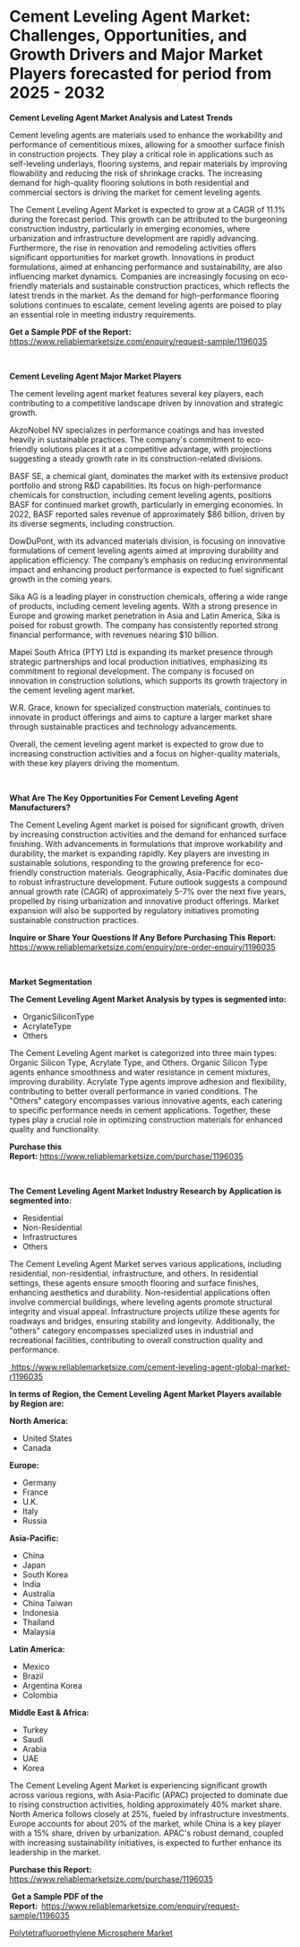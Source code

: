 <p><h1>Cement Leveling Agent Market: Challenges, Opportunities, and Growth Drivers and Major Market Players forecasted for period from 2025 - 2032</h1></p><p><strong>Cement Leveling Agent Market Analysis and Latest Trends</strong></p>
<p><p>Cement leveling agents are materials used to enhance the workability and performance of cementitious mixes, allowing for a smoother surface finish in construction projects. They play a critical role in applications such as self-leveling underlays, flooring systems, and repair materials by improving flowability and reducing the risk of shrinkage cracks. The increasing demand for high-quality flooring solutions in both residential and commercial sectors is driving the market for cement leveling agents.</p><p>The Cement Leveling Agent Market is expected to grow at a CAGR of 11.1% during the forecast period. This growth can be attributed to the burgeoning construction industry, particularly in emerging economies, where urbanization and infrastructure development are rapidly advancing. Furthermore, the rise in renovation and remodeling activities offers significant opportunities for market growth. Innovations in product formulations, aimed at enhancing performance and sustainability, are also influencing market dynamics. Companies are increasingly focusing on eco-friendly materials and sustainable construction practices, which reflects the latest trends in the market. As the demand for high-performance flooring solutions continues to escalate, cement leveling agents are poised to play an essential role in meeting industry requirements.</p></p>
<p><strong>Get a Sample PDF of the Report:&nbsp;</strong> <a href="https://www.reliablemarketsize.com/enquiry/request-sample/1196035?utm_campaign=3528&utm_medium=2&utm_source=Github&utm_content=ia&utm_term=22032025&utm_id=cement-leveling-agent">https://www.reliablemarketsize.com/enquiry/request-sample/1196035</a></p>
<p>&nbsp;</p>
<p><strong>Cement Leveling Agent Major Market Players</strong></p>
<p><p>The cement leveling agent market features several key players, each contributing to a competitive landscape driven by innovation and strategic growth. </p><p>AkzoNobel NV specializes in performance coatings and has invested heavily in sustainable practices. The company's commitment to eco-friendly solutions places it at a competitive advantage, with projections suggesting a steady growth rate in its construction-related divisions.</p><p>BASF SE, a chemical giant, dominates the market with its extensive product portfolio and strong R&D capabilities. Its focus on high-performance chemicals for construction, including cement leveling agents, positions BASF for continued market growth, particularly in emerging economies. In 2022, BASF reported sales revenue of approximately $86 billion, driven by its diverse segments, including construction.</p><p>DowDuPont, with its advanced materials division, is focusing on innovative formulations of cement leveling agents aimed at improving durability and application efficiency. The company’s emphasis on reducing environmental impact and enhancing product performance is expected to fuel significant growth in the coming years.</p><p>Sika AG is a leading player in construction chemicals, offering a wide range of products, including cement leveling agents. With a strong presence in Europe and growing market penetration in Asia and Latin America, Sika is poised for robust growth. The company has consistently reported strong financial performance, with revenues nearing $10 billion.</p><p>Mapei South Africa (PTY) Ltd is expanding its market presence through strategic partnerships and local production initiatives, emphasizing its commitment to regional development. The company is focused on innovation in construction solutions, which supports its growth trajectory in the cement leveling agent market.</p><p>W.R. Grace, known for specialized construction materials, continues to innovate in product offerings and aims to capture a larger market share through sustainable practices and technology advancements.</p><p>Overall, the cement leveling agent market is expected to grow due to increasing construction activities and a focus on higher-quality materials, with these key players driving the momentum.</p></p>
<p>&nbsp;</p>
<p><strong>What Are The Key Opportunities For Cement Leveling Agent Manufacturers?</strong></p>
<p><p>The Cement Leveling Agent market is poised for significant growth, driven by increasing construction activities and the demand for enhanced surface finishing. With advancements in formulations that improve workability and durability, the market is expanding rapidly. Key players are investing in sustainable solutions, responding to the growing preference for eco-friendly construction materials. Geographically, Asia-Pacific dominates due to robust infrastructure development. Future outlook suggests a compound annual growth rate (CAGR) of approximately 5-7% over the next five years, propelled by rising urbanization and innovative product offerings. Market expansion will also be supported by regulatory initiatives promoting sustainable construction practices.</p></p>
<p><strong>Inquire or Share Your Questions If Any Before Purchasing This Report:</strong> <a href="https://www.reliablemarketsize.com/enquiry/pre-order-enquiry/1196035?utm_campaign=3528&utm_medium=2&utm_source=Github&utm_content=ia&utm_term=22032025&utm_id=cement-leveling-agent">https://www.reliablemarketsize.com/enquiry/pre-order-enquiry/1196035</a></p>
<p>&nbsp;</p>
<p><strong>Market Segmentation</strong></p>
<p><strong>The Cement Leveling Agent Market Analysis by types is segmented into:</strong></p>
<p><ul><li>OrganicSiliconType</li><li>AcrylateType</li><li>Others</li></ul></p>
<p><p>The Cement Leveling Agent market is categorized into three main types: Organic Silicon Type, Acrylate Type, and Others. Organic Silicon Type agents enhance smoothness and water resistance in cement mixtures, improving durability. Acrylate Type agents improve adhesion and flexibility, contributing to better overall performance in varied conditions. The "Others" category encompasses various innovative agents, each catering to specific performance needs in cement applications. Together, these types play a crucial role in optimizing construction materials for enhanced quality and functionality.</p></p>
<p><strong>Purchase this Report:&nbsp;</strong><a href="https://www.reliablemarketsize.com/purchase/1196035?utm_campaign=3528&utm_medium=2&utm_source=Github&utm_content=ia&utm_term=22032025&utm_id=cement-leveling-agent">https://www.reliablemarketsize.com/purchase/1196035</a></p>
<p>&nbsp;</p>
<p><strong>The Cement Leveling Agent Market Industry Research by Application is segmented into:</strong></p>
<p><ul><li>Residential</li><li>Non-Residential</li><li>Infrastructures</li><li>Others</li></ul></p>
<p><p>The Cement Leveling Agent Market serves various applications, including residential, non-residential, infrastructure, and others. In residential settings, these agents ensure smooth flooring and surface finishes, enhancing aesthetics and durability. Non-residential applications often involve commercial buildings, where leveling agents promote structural integrity and visual appeal. Infrastructure projects utilize these agents for roadways and bridges, ensuring stability and longevity. Additionally, the "others" category encompasses specialized uses in industrial and recreational facilities, contributing to overall construction quality and performance.</p></p>
<p><a href="https://www.reliablemarketsize.com/cement-leveling-agent-global-market-r1196035?utm_campaign=3528&utm_medium=2&utm_source=Github&utm_content=ia&utm_term=22032025&utm_id=cement-leveling-agent">&nbsp;https://www.reliablemarketsize.com/cement-leveling-agent-global-market-r1196035</a></p>
<p><strong>In terms of Region, the Cement Leveling Agent Market Players available by Region are:</strong></p>
<p>
    <p> <strong> North America: </strong>
        <ul>
            <li>United States</li>
            <li>Canada</li>
        </ul>
        </p> 
    <p> <strong> Europe: </strong>
        <ul>
            <li>Germany</li>
            <li>France</li>
            <li>U.K.</li>
            <li>Italy</li>
            <li>Russia</li>
        </ul>
        </p> 
    <p> <strong> Asia-Pacific: </strong>
        <ul>
            <li>China</li>
            <li>Japan</li>
            <li>South Korea</li>
            <li>India</li>
            <li>Australia</li>
            <li>China Taiwan</li>
            <li>Indonesia</li>
            <li>Thailand</li>
            <li>Malaysia</li>
        </ul>
        </p> 
    <p> <strong> Latin America: </strong>
        <ul>
            <li>Mexico</li>
            <li>Brazil</li>
            <li>Argentina Korea</li>
            <li>Colombia</li>
        </ul>
        </p> 
    <p> <strong> Middle East & Africa: </strong>
        <ul>
            <li>Turkey</li>
            <li>Saudi</li>
            <li>Arabia</li>
            <li>UAE</li>
            <li>Korea</li>
        </ul>
    </p>
    </p>
<p><p>The Cement Leveling Agent Market is experiencing significant growth across various regions, with Asia-Pacific (APAC) projected to dominate due to rising construction activities, holding approximately 40% market share. North America follows closely at 25%, fueled by infrastructure investments. Europe accounts for about 20% of the market, while China is a key player with a 15% share, driven by urbanization. APAC's robust demand, coupled with increasing sustainability initiatives, is expected to further enhance its leadership in the market.</p></p>
<p><strong>Purchase this Report: </strong><a href="https://www.reliablemarketsize.com/purchase/1196035?utm_campaign=3528&utm_medium=2&utm_source=Github&utm_content=ia&utm_term=22032025&utm_id=cement-leveling-agent">https://www.reliablemarketsize.com/purchase/1196035</a></p>
<p>&nbsp;<strong>Get a Sample PDF of the Report:&nbsp;&nbsp;</strong><a href="https://www.reliablemarketsize.com/enquiry/request-sample/1196035?utm_campaign=3528&utm_medium=2&utm_source=Github&utm_content=ia&utm_term=22032025&utm_id=cement-leveling-agent">https://www.reliablemarketsize.com/enquiry/request-sample/1196035</a></p>
<p><strong></strong></p>
<p><p><a href="https://github.com/seibttullyjh/Market-Research-Report-List-1/blob/main/polytetrafluoroethylene-microsphere-market.md?utm_campaign=3528&utm_medium=2&utm_source=Github&utm_content=ia&utm_term=22032025&utm_id=cement-leveling-agent">Polytetrafluoroethylene Microsphere Market</a></p></p>
